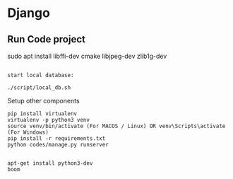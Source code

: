 # Django

## Run Code project

sudo apt install libffi-dev cmake libjpeg-dev zlib1g-dev


```configure db on env

start local database:

./script/local_db.sh
```

Setup other components


```
pip install virtualenv
virtualenv -p python3 venv
source venv/bin/activate (For MACOS / Linux) OR venv\Scripts\activate (For Windows)
pip install -r requirements.txt
python codes/manage.py runserver


apt-get install python3-dev
boom
```
